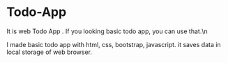 # Todo-App
It is web Todo App . If you looking basic todo app, you can use that.\n

I made basic todo app with html, css, bootstrap, javascript.
it saves data in local storage of web browser.

